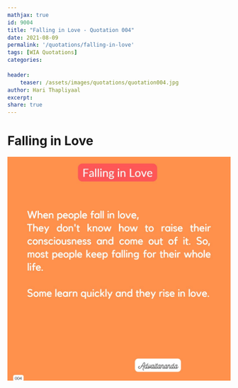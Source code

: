 ```yaml
---
mathjax: true
id: 9004
title: "Falling in Love - Quotation 004"
date: 2021-08-09
permalink: '/quotations/falling-in-love'
tags: [WIA Quotations] 
categories: 

header:
    teaser: /assets/images/quotations/quotation004.jpg
author: Hari Thapliyaal 
excerpt:
share: true 
---
```


# Falling in Love

![Falling in Love](/assets/images/quotations/quotation004.jpg)
